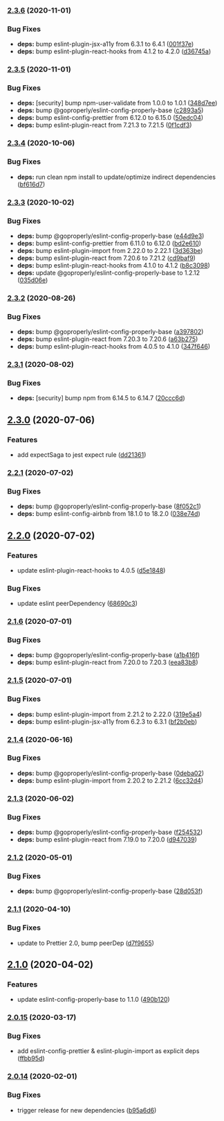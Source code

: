 ### [2.3.6](https://github.com/GoProperly/eslint-config-properly-react/compare/v2.3.5...v2.3.6) (2020-11-01)


### Bug Fixes

* **deps:** bump eslint-plugin-jsx-a11y from 6.3.1 to 6.4.1 ([001f37e](https://github.com/GoProperly/eslint-config-properly-react/commit/001f37eba096dea0f2556687740fabafa566e9b0))
* **deps:** bump eslint-plugin-react-hooks from 4.1.2 to 4.2.0 ([d36745a](https://github.com/GoProperly/eslint-config-properly-react/commit/d36745a2cd2ef7960a7007b7e6adc5a7c93689ea))

### [2.3.5](https://github.com/GoProperly/eslint-config-properly-react/compare/v2.3.4...v2.3.5) (2020-11-01)


### Bug Fixes

* **deps:** [security] bump npm-user-validate from 1.0.0 to 1.0.1 ([348d7ee](https://github.com/GoProperly/eslint-config-properly-react/commit/348d7ee877cc19b9d7bbbaca15c3f056e2c5d4a4))
* **deps:** bump @goproperly/eslint-config-properly-base ([c2893a5](https://github.com/GoProperly/eslint-config-properly-react/commit/c2893a541907a52153aa4cd1459e5688213ec484))
* **deps:** bump eslint-config-prettier from 6.12.0 to 6.15.0 ([50edc04](https://github.com/GoProperly/eslint-config-properly-react/commit/50edc04c16fb6bd77b94494b75e9cc3998583120))
* **deps:** bump eslint-plugin-react from 7.21.3 to 7.21.5 ([0f1cdf3](https://github.com/GoProperly/eslint-config-properly-react/commit/0f1cdf3c88b399096b0650d46d96c1c92f67b84f))

### [2.3.4](https://github.com/GoProperly/eslint-config-properly-react/compare/v2.3.3...v2.3.4) (2020-10-06)


### Bug Fixes

* **deps:** run clean npm install to update/optimize indirect dependencies ([bf616d7](https://github.com/GoProperly/eslint-config-properly-react/commit/bf616d713b40a1a57d90712c1fe8a3d00af10589))

### [2.3.3](https://github.com/GoProperly/eslint-config-properly-react/compare/v2.3.2...v2.3.3) (2020-10-02)


### Bug Fixes

* **deps:** bump @goproperly/eslint-config-properly-base ([e44d9e3](https://github.com/GoProperly/eslint-config-properly-react/commit/e44d9e3bb1eec1194423fe8f74f429d8c94b50d9))
* **deps:** bump eslint-config-prettier from 6.11.0 to 6.12.0 ([bd2e610](https://github.com/GoProperly/eslint-config-properly-react/commit/bd2e610977ab90e99ef1e46ce1932d7401225e66))
* **deps:** bump eslint-plugin-import from 2.22.0 to 2.22.1 ([3d363be](https://github.com/GoProperly/eslint-config-properly-react/commit/3d363beca58c9942b8ad2d091ebca807267c01cf))
* **deps:** bump eslint-plugin-react from 7.20.6 to 7.21.2 ([cd9baf9](https://github.com/GoProperly/eslint-config-properly-react/commit/cd9baf9196606673def3d8f08dbdb46c20040ffd))
* **deps:** bump eslint-plugin-react-hooks from 4.1.0 to 4.1.2 ([b8c3098](https://github.com/GoProperly/eslint-config-properly-react/commit/b8c30988cd689816ee39a52a0ee88c3b7868e047))
* **deps:** update @goproperly/eslint-config-properly-base to 1.2.12 ([035d06e](https://github.com/GoProperly/eslint-config-properly-react/commit/035d06e01a529c19dbf258e03cd3a09351d4975c))

### [2.3.2](https://github.com/GoProperly/eslint-config-properly-react/compare/v2.3.1...v2.3.2) (2020-08-26)


### Bug Fixes

* **deps:** bump @goproperly/eslint-config-properly-base ([a397802](https://github.com/GoProperly/eslint-config-properly-react/commit/a397802231c0520ac445a3175b23dfd956c72af8))
* **deps:** bump eslint-plugin-react from 7.20.3 to 7.20.6 ([a63b275](https://github.com/GoProperly/eslint-config-properly-react/commit/a63b2757c14533731cfd85c2feb18d3a443536f3))
* **deps:** bump eslint-plugin-react-hooks from 4.0.5 to 4.1.0 ([347f646](https://github.com/GoProperly/eslint-config-properly-react/commit/347f64670fa4cf3fe2aa48d9f441d069acff6327))

### [2.3.1](https://github.com/GoProperly/eslint-config-properly-react/compare/v2.3.0...v2.3.1) (2020-08-02)


### Bug Fixes

* **deps:** [security] bump npm from 6.14.5 to 6.14.7 ([20ccc6d](https://github.com/GoProperly/eslint-config-properly-react/commit/20ccc6da2ce1cddd19911ab53050cd404ad7351f))

## [2.3.0](https://github.com/GoProperly/eslint-config-properly-react/compare/v2.2.1...v2.3.0) (2020-07-06)


### Features

* add expectSaga to jest expect rule ([dd21361](https://github.com/GoProperly/eslint-config-properly-react/commit/dd21361124d9f8dcbcaa93df6ae8920665c40f19))

### [2.2.1](https://github.com/GoProperly/eslint-config-properly-react/compare/v2.2.0...v2.2.1) (2020-07-02)


### Bug Fixes

* **deps:** bump @goproperly/eslint-config-properly-base ([8f052c1](https://github.com/GoProperly/eslint-config-properly-react/commit/8f052c1101d956e547235b54061539aee375e644))
* **deps:** bump eslint-config-airbnb from 18.1.0 to 18.2.0 ([038e74d](https://github.com/GoProperly/eslint-config-properly-react/commit/038e74d3c574984c100343574dadbdaa4af48fd5))

## [2.2.0](https://github.com/GoProperly/eslint-config-properly-react/compare/v2.1.6...v2.2.0) (2020-07-02)


### Features

* update eslint-plugin-react-hooks to 4.0.5 ([d5e1848](https://github.com/GoProperly/eslint-config-properly-react/commit/d5e18484d023eda200ae64ec830f88a30cd00928))


### Bug Fixes

* update eslint peerDependency ([68690c3](https://github.com/GoProperly/eslint-config-properly-react/commit/68690c30d84a6a3257981e241fd32771f9c074aa))

### [2.1.6](https://github.com/GoProperly/eslint-config-properly-react/compare/v2.1.5...v2.1.6) (2020-07-01)


### Bug Fixes

* **deps:** bump @goproperly/eslint-config-properly-base ([a1b416f](https://github.com/GoProperly/eslint-config-properly-react/commit/a1b416fb2e31ba11f34398d1654cef9e890ffe78))
* **deps:** bump eslint-plugin-react from 7.20.0 to 7.20.3 ([eea83b8](https://github.com/GoProperly/eslint-config-properly-react/commit/eea83b816298fff6bc222828f955304ddb81b606))

### [2.1.5](https://github.com/GoProperly/eslint-config-properly-react/compare/v2.1.4...v2.1.5) (2020-07-01)


### Bug Fixes

* **deps:** bump eslint-plugin-import from 2.21.2 to 2.22.0 ([319e5a4](https://github.com/GoProperly/eslint-config-properly-react/commit/319e5a45244cd5be81d9ff25e8ff1fe8fbe4bd20))
* **deps:** bump eslint-plugin-jsx-a11y from 6.2.3 to 6.3.1 ([bf2b0eb](https://github.com/GoProperly/eslint-config-properly-react/commit/bf2b0ebae870ae60fbcc0e788e86ef9a82c6855d))

### [2.1.4](https://github.com/GoProperly/eslint-config-properly-react/compare/v2.1.3...v2.1.4) (2020-06-16)


### Bug Fixes

* **deps:** bump @goproperly/eslint-config-properly-base ([0deba02](https://github.com/GoProperly/eslint-config-properly-react/commit/0deba020b528b18e84a375b772b3deeef9898dac))
* **deps:** bump eslint-plugin-import from 2.20.2 to 2.21.2 ([6cc32d4](https://github.com/GoProperly/eslint-config-properly-react/commit/6cc32d46eea8e70dbf05c226c34862f269b0f49d))

### [2.1.3](https://github.com/GoProperly/eslint-config-properly-react/compare/v2.1.2...v2.1.3) (2020-06-02)


### Bug Fixes

* **deps:** bump @goproperly/eslint-config-properly-base ([f254532](https://github.com/GoProperly/eslint-config-properly-react/commit/f254532d645e95217c23fdb2c37b6da9c9b3e7c4))
* **deps:** bump eslint-plugin-react from 7.19.0 to 7.20.0 ([d947039](https://github.com/GoProperly/eslint-config-properly-react/commit/d9470392253e971ab5b43c9d8188060f68ae9c06))

### [2.1.2](https://github.com/GoProperly/eslint-config-properly-react/compare/v2.1.1...v2.1.2) (2020-05-01)


### Bug Fixes

* **deps:** bump @goproperly/eslint-config-properly-base ([28d053f](https://github.com/GoProperly/eslint-config-properly-react/commit/28d053f6ce151e55dba3278dfea088bf76196188))

### [2.1.1](https://github.com/GoProperly/eslint-config-properly-react/compare/v2.1.0...v2.1.1) (2020-04-10)


### Bug Fixes

* update to Prettier 2.0, bump peerDep ([d7f9655](https://github.com/GoProperly/eslint-config-properly-react/commit/d7f96552043215562c0909214332b90aaec5eb56))

## [2.1.0](https://github.com/GoProperly/eslint-config-properly-react/compare/v2.0.15...v2.1.0) (2020-04-02)

### Features

- update eslint-config-properly-base to 1.1.0 ([490b120](https://github.com/GoProperly/eslint-config-properly-react/commit/490b120cb28286cbe6a3887d56e1bacb98f9838d))

### [2.0.15](https://github.com/GoProperly/eslint-config-properly-react/compare/v2.0.14...v2.0.15) (2020-03-17)

### Bug Fixes

- add eslint-config-prettier & eslint-plugin-import as explicit deps ([ffbb95d](https://github.com/GoProperly/eslint-config-properly-react/commit/ffbb95d4bb9a2aa8d6770383836eb855a0687ce6))

### [2.0.14](https://github.com/GoProperly/eslint-config-properly-react/compare/v2.0.13...v2.0.14) (2020-02-01)

### Bug Fixes

- trigger release for new dependencies ([b95a6d6](https://github.com/GoProperly/eslint-config-properly-react/commit/b95a6d60db8d670011e908acf0368ed329ce9bdf))
